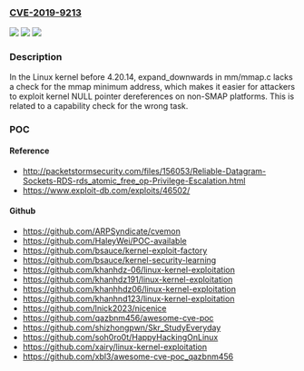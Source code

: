 ### [CVE-2019-9213](https://cve.mitre.org/cgi-bin/cvename.cgi?name=CVE-2019-9213)
![](https://img.shields.io/static/v1?label=Product&message=n%2Fa&color=blue)
![](https://img.shields.io/static/v1?label=Version&message=n%2Fa&color=blue)
![](https://img.shields.io/static/v1?label=Vulnerability&message=n%2Fa&color=brighgreen)

### Description

In the Linux kernel before 4.20.14, expand_downwards in mm/mmap.c lacks a check for the mmap minimum address, which makes it easier for attackers to exploit kernel NULL pointer dereferences on non-SMAP platforms. This is related to a capability check for the wrong task.

### POC

#### Reference
- http://packetstormsecurity.com/files/156053/Reliable-Datagram-Sockets-RDS-rds_atomic_free_op-Privilege-Escalation.html
- https://www.exploit-db.com/exploits/46502/

#### Github
- https://github.com/ARPSyndicate/cvemon
- https://github.com/HaleyWei/POC-available
- https://github.com/bsauce/kernel-exploit-factory
- https://github.com/bsauce/kernel-security-learning
- https://github.com/khanhdz-06/linux-kernel-exploitation
- https://github.com/khanhdz191/linux-kernel-exploitation
- https://github.com/khanhhdz06/linux-kernel-exploitation
- https://github.com/khanhnd123/linux-kernel-exploitation
- https://github.com/lnick2023/nicenice
- https://github.com/qazbnm456/awesome-cve-poc
- https://github.com/shizhongpwn/Skr_StudyEveryday
- https://github.com/soh0ro0t/HappyHackingOnLinux
- https://github.com/xairy/linux-kernel-exploitation
- https://github.com/xbl3/awesome-cve-poc_qazbnm456

